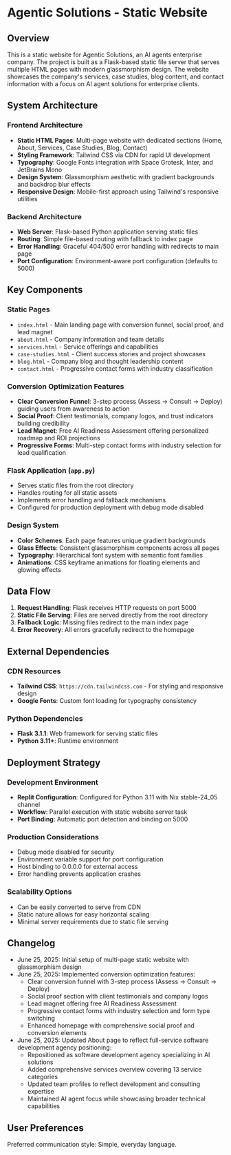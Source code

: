 # Agentic Solutions - Static Website

## Overview

This is a static website for Agentic Solutions, an AI agents enterprise company. The project is built as a Flask-based static file server that serves multiple HTML pages with modern glassmorphism design. The website showcases the company's services, case studies, blog content, and contact information with a focus on AI agent solutions for enterprise clients.

## System Architecture

### Frontend Architecture
- **Static HTML Pages**: Multi-page website with dedicated sections (Home, About, Services, Case Studies, Blog, Contact)
- **Styling Framework**: Tailwind CSS via CDN for rapid UI development
- **Typography**: Google Fonts integration with Space Grotesk, Inter, and JetBrains Mono
- **Design System**: Glassmorphism aesthetic with gradient backgrounds and backdrop blur effects
- **Responsive Design**: Mobile-first approach using Tailwind's responsive utilities

### Backend Architecture
- **Web Server**: Flask-based Python application serving static files
- **Routing**: Simple file-based routing with fallback to index page
- **Error Handling**: Graceful 404/500 error handling with redirects to main page
- **Port Configuration**: Environment-aware port configuration (defaults to 5000)

## Key Components

### Static Pages
- `index.html` - Main landing page with conversion funnel, social proof, and lead magnet
- `about.html` - Company information and team details
- `services.html` - Service offerings and capabilities
- `case-studies.html` - Client success stories and project showcases
- `blog.html` - Company blog and thought leadership content
- `contact.html` - Progressive contact forms with industry classification

### Conversion Optimization Features
- **Clear Conversion Funnel**: 3-step process (Assess → Consult → Deploy) guiding users from awareness to action
- **Social Proof**: Client testimonials, company logos, and trust indicators building credibility
- **Lead Magnet**: Free AI Readiness Assessment offering personalized roadmap and ROI projections
- **Progressive Forms**: Multi-step contact forms with industry selection for lead qualification

### Flask Application (`app.py`)
- Serves static files from the root directory
- Handles routing for all static assets
- Implements error handling and fallback mechanisms
- Configured for production deployment with debug mode disabled

### Design System
- **Color Schemes**: Each page features unique gradient backgrounds
- **Glass Effects**: Consistent glassmorphism components across all pages
- **Typography**: Hierarchical font system with semantic font families
- **Animations**: CSS keyframe animations for floating elements and glowing effects

## Data Flow

1. **Request Handling**: Flask receives HTTP requests on port 5000
2. **Static File Serving**: Files are served directly from the root directory
3. **Fallback Logic**: Missing files redirect to the main index page
4. **Error Recovery**: All errors gracefully redirect to the homepage

## External Dependencies

### CDN Resources
- **Tailwind CSS**: `https://cdn.tailwindcss.com` - For styling and responsive design
- **Google Fonts**: Custom font loading for typography consistency

### Python Dependencies
- **Flask 3.1.1**: Web framework for serving static files
- **Python 3.11+**: Runtime environment

## Deployment Strategy

### Development Environment
- **Replit Configuration**: Configured for Python 3.11 with Nix stable-24_05 channel
- **Workflow**: Parallel execution with static website server task
- **Port Binding**: Automatic port detection and binding on 5000

### Production Considerations
- Debug mode disabled for security
- Environment variable support for port configuration
- Host binding to 0.0.0.0 for external access
- Error handling prevents application crashes

### Scalability Options
- Can be easily converted to serve from CDN
- Static nature allows for easy horizontal scaling
- Minimal server requirements due to static file serving

## Changelog

- June 25, 2025: Initial setup of multi-page static website with glassmorphism design
- June 25, 2025: Implemented conversion optimization features:
  - Clear conversion funnel with 3-step process (Assess → Consult → Deploy)
  - Social proof section with client testimonials and company logos
  - Lead magnet offering free AI Readiness Assessment
  - Progressive contact forms with industry selection and form type switching
  - Enhanced homepage with comprehensive social proof and conversion elements
- June 25, 2025: Updated About page to reflect full-service software development agency positioning:
  - Repositioned as software development agency specializing in AI solutions
  - Added comprehensive services overview covering 13 service categories
  - Updated team profiles to reflect development and consulting expertise
  - Maintained AI agent focus while showcasing broader technical capabilities

## User Preferences

Preferred communication style: Simple, everyday language.